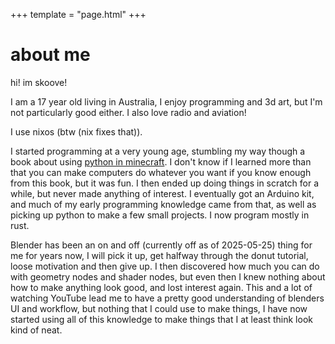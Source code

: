 +++
template = "page.html"
+++
# about me
hi! im skoove!

I am a 17 year old living in Australia, I enjoy programming and 3d art, but I'm not particularly good either. I also love radio and aviation!

I use nixos (btw (nix fixes that)).

I started programming at a very young age, stumbling my way though a book about using [python in minecraft](https://www.amazon.com.au/Learn-Program-Minecraft-Craig-Richardson/dp/1593276702). I don't know if I learned more than that you can make computers do whatever you want if you know enough from this book, but it was fun. I then ended up doing things in scratch for a while, but never made anything of interest. I eventually got an Arduino kit, and much of my early programming knowledge came from that, as well as picking up python to make a few small projects. I now program mostly in rust.

Blender has been an on and off (currently off as of 2025-05-25) thing for me
for years now, I will pick it up, get halfway through the donut tutorial, loose
motivation and then give up. I then discovered how much you can do with geometry
nodes and shader nodes, but even then I knew nothing about how to make anything
look good, and lost interest again. This and a lot of watching YouTube lead me
to have a pretty good understanding of blenders UI and workflow, but nothing
that I could use to make things, I have now started using all of this knowledge
to make things that I at least think look kind of neat.




